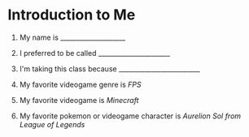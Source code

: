 # Introduction to Me

1. My name is ____________________

1. I preferred to be called ______________________

1. I'm taking this class because _________________________

1. My favorite videogame genre is *FPS*

1. My favorite videogame is *Minecraft*

1. My favorite pokemon or videogame character is *Aurelion Sol from League of Legends*
